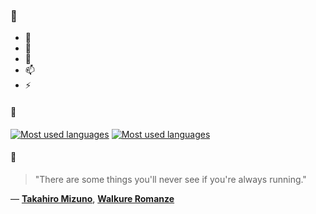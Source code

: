 ### 👋

- 🔭
- 🌱
- 💬
- 📫
- ⚡

#### 🧏

[![Most used languages](https://github-readme-stats-aynah.vercel.app/api/top-langs/?username=aynh&theme=solarized-dark&langs_count=6&layout=compact&hide_title=true)](https://github.com/anuraghazra/github-readme-stats#gh-dark-mode-only)
[![Most used languages](https://github-readme-stats-aynah.vercel.app/api/top-langs/?username=aynh&theme=solarized-light&langs_count=6&layout=compact&hide_title=true)](https://github.com/anuraghazra/github-readme-stats#gh-light-mode-only)

#### 💬

> "There are some things you'll never see if you're always running."

&mdash; [**Takahiro Mizuno**](https://myanimelist.net/character.php?q=Takahiro%20Mizuno&cat=character), [**Walkure Romanze**](https://myanimelist.net/search/all?q=Walkure%20Romanze&cat=all)
